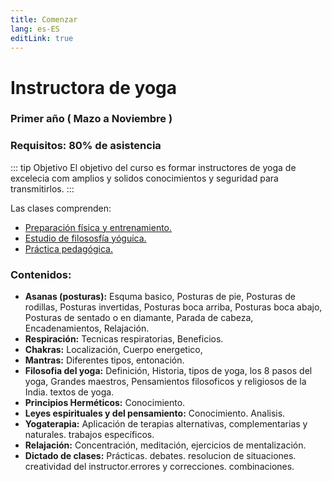 ```yaml
---
title: Comenzar
lang: es-ES
editLink: true
---
```

# Instructora de yoga
### Primer año ( Mazo a Noviembre )
### Requisitos: 80% de asistencia

::: tip Objetivo
El objetivo del curso es formar instructores de yoga de excelecia com amplios y solidos conocimientos y seguridad para transmitirlos.
:::

Las clases comprenden: 
- [Preparación física y entrenamiento.](/entrenamiento)
- [Estudio de filososfía yóguica.](/filosofia)
- [Práctica pedagógica.](/pedagogia)

### Contenidos:
* **Asanas (posturas):** Esquma basico, Posturas de pie, Posturas de rodillas, Posturas invertidas, Posturas boca arriba, Posturas boca abajo, Posturas de sentado o en diamante, Parada de cabeza, Encadenamientos, Relajación.
* **Respiración:** Tecnicas respiratorias, Beneficios.
* **Chakras:** Localización, Cuerpo energetico,
* **Mantras:** Diferentes tipos, entonación.
* **Filosofia del yoga:** Definición, Historia, tipos de yoga, los 8 pasos del yoga, Grandes maestros, Pensamientos filosoficos y religiosos de la India. textos de yoga.
* **Principios Herméticos:** Conocimiento.
* **Leyes espirituales y del pensamiento:** Conocimiento. Analisis.
* **Yogaterapia:** Aplicación de terapias alternativas, complementarias y naturales. trabajos específicos.
* **Relajación:** Concentración, meditación, ejercicios de mentalización.
* **Dictado de clases:** Prácticas. debates. resolucion de situaciones. creatividad del instructor.errores y correcciones. combinaciones.

